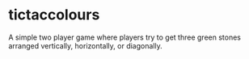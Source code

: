 # tictaccolours
A simple two player game where players try to get three green stones arranged vertically, horizontally, or diagonally.
